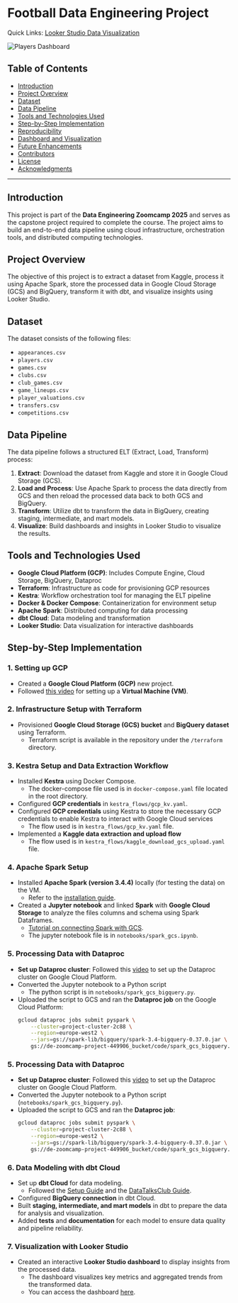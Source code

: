 # Football Data Engineering Project

Quick Links: [Looker Studio Data Visualization](https://lookerstudio.google.com/reporting/70c08dd6-9771-41d6-a549-ab60b1409b00) 

![Players Dashboard](https://github.com/AbdelaliEch/final_project/blob/main/images/Players%20Dashboard.jpg)

## Table of Contents
- [Introduction](#introduction)
- [Project Overview](#project-overview)
- [Dataset](#dataset)
- [Data Pipeline](#data-pipeline)
- [Tools and Technologies Used](#tools-and-technologies-used)
- [Step-by-Step Implementation](#step-by-step-implementation)
- [Reproducibility](#reproducibility)
- [Dashboard and Visualization](#dashboard-and-visualization)
- [Future Enhancements](#future-enhancements)
- [Contributors](#contributors)
- [License](#license)
- [Acknowledgments](#acknowledgments)

---

## Introduction
This project is part of the **Data Engineering Zoomcamp 2025** and serves as the capstone project required to complete the course. The project aims to build an end-to-end data pipeline using cloud infrastructure, orchestration tools, and distributed computing technologies.

## Project Overview
The objective of this project is to extract a dataset from Kaggle, process it using Apache Spark, store the processed data in Google Cloud Storage (GCS) and BigQuery, transform it with dbt, and visualize insights using Looker Studio.

## Dataset
The dataset consists of the following files:
- `appearances.csv`
- `players.csv`
- `games.csv`
- `clubs.csv`
- `club_games.csv`
- `game_lineups.csv`
- `player_valuations.csv`
- `transfers.csv`
- `competitions.csv`

## Data Pipeline
The data pipeline follows a structured ELT (Extract, Load, Transform) process:
1. **Extract**: Download the dataset from Kaggle and store it in Google Cloud Storage (GCS).
2. **Load and Process**: Use Apache Spark to process the data directly from GCS and then reload the processed data back to both GCS and BigQuery.
3. **Transform**: Utilize dbt to transform the data in BigQuery, creating staging, intermediate, and mart models.
5. **Visualize**: Build dashboards and insights in Looker Studio to visualize the results.

## Tools and Technologies Used
- **Google Cloud Platform (GCP)**: Includes Compute Engine, Cloud Storage, BigQuery, Dataproc
- **Terraform**: Infrastructure as code for provisioning GCP resources
- **Kestra**: Workflow orchestration tool for managing the ELT pipeline
- **Docker & Docker Compose**: Containerization for environment setup
- **Apache Spark**: Distributed computing for data processing
- **dbt Cloud**: Data modeling and transformation
- **Looker Studio**: Data visualization for interactive dashboards

## Step-by-Step Implementation
### 1. Setting up GCP
- Created a **Google Cloud Platform (GCP)** new project.
- Followed [this video](https://youtu.be/ae-CV2KfoN0?si=jq2KO6LgsO2F_D_v) for setting up a **Virtual Machine (VM)**.

### 2. Infrastructure Setup with Terraform
- Provisioned **Google Cloud Storage (GCS) bucket** and **BigQuery dataset** using Terraform.
  - Terraform script is available in the repository under the `/terraform` directory.

### 3. Kestra Setup and Data Extraction Workflow
- Installed **Kestra** using Docker Compose.
  - The docker-compose file used is in `docker-compose.yaml` file located in the root directory.
- Configured **GCP credentials** in `kestra_flows/gcp_kv.yaml`.
- Configured **GCP credentials** using Kestra to store the necessary GCP credentials to enable Kestra to interact with Google Cloud services
  - The flow used is in `kestra_flows/gcp_kv.yaml` file.
- Implemented a **Kaggle data extraction and upload flow**
  - The flow used is in `kestra_flows/kaggle_download_gcs_upload.yaml` file.

### 4. Apache Spark Setup
- Installed **Apache Spark (version 3.4.4)** locally (for testing the data) on the VM.
  - Refer to the [installation guide](https://youtu.be/hqUbB9c8sKg?si=coujzlSGM3fRzqKz).
- Created a **Jupyter notebook** and linked **Spark** with **Google Cloud Storage** to analyze the files columns and schema using Spark Dataframes.
  - [Tutorial on connecting Spark with GCS](https://youtu.be/Yyz293hBVcQ?si=ei5qu9n9NXTVTf2n).
  - The jupyter notebook file is in `notebooks/spark_gcs.ipynb`.

### 5. Processing Data with Dataproc
- **Set up Dataproc cluster**: Followed this [video](https://youtu.be/hqUbB9c8sKg?si=coujzlSGM3fRzqKz) to set up the Dataproc cluster on Google Cloud Platform.
- Converted the Jupyter notebook to a Python script
  - The python script is in `notebooks/spark_gcs_bigquery.py`.
- Uploaded the script to GCS and ran the **Dataproc job** on the Google Cloud Platform:
  ```bash
  gcloud dataproc jobs submit pyspark \
      --cluster=project-cluster-2c88 \
      --region=europe-west2 \
      --jars=gs://spark-lib/bigquery/spark-3.4-bigquery-0.37.0.jar \
      gs://de-zoomcamp-project-449906_bucket/code/spark_gcs_bigquery.py

### 5. Processing Data with Dataproc
- **Set up Dataproc cluster**: Followed this [video](https://youtu.be/hqUbB9c8sKg?si=coujzlSGM3fRzqKz) to set up the Dataproc cluster on Google Cloud Platform.
- Converted the Jupyter notebook to a Python script (`notebooks/spark_gcs_bigquery.py`).
- Uploaded the script to GCS and ran the **Dataproc job**:
  ```bash
  gcloud dataproc jobs submit pyspark \
      --cluster=project-cluster-2c88 \
      --region=europe-west2 \
      --jars=gs://spark-lib/bigquery/spark-3.4-bigquery-0.37.0.jar \
      gs://de-zoomcamp-project-449906_bucket/code/spark_gcs_bigquery.py


### 6. Data Modeling with dbt Cloud
- Set up **dbt Cloud** for data modeling.
  - Followed the [Setup Guide](https://github.com/ManuelGuerra1987/data-engineering-zoomcamp-notes/tree/main/4_Analytics-Engineering) and the [DataTalksClub Guide](https://github.com/DataTalksClub/data-engineering-zoomcamp/blob/main/04-analytics-engineering/dbt_cloud_setup.md).
- Configured **BigQuery connection** in dbt Cloud.
- Built **staging, intermediate, and mart models** in dbt to prepare the data for analysis and visualization.
- Added **tests** and **documentation** for each model to ensure data quality and pipeline reliability.

### 7. Visualization with Looker Studio
- Created an interactive **Looker Studio dashboard** to display insights from the processed data.
  - The dashboard visualizes key metrics and aggregated trends from the transformed data.
  - You can access the dashboard [here](https://lookerstudio.google.com/reporting/70c08dd6-9771-41d6-a549-ab60b1409b00).
